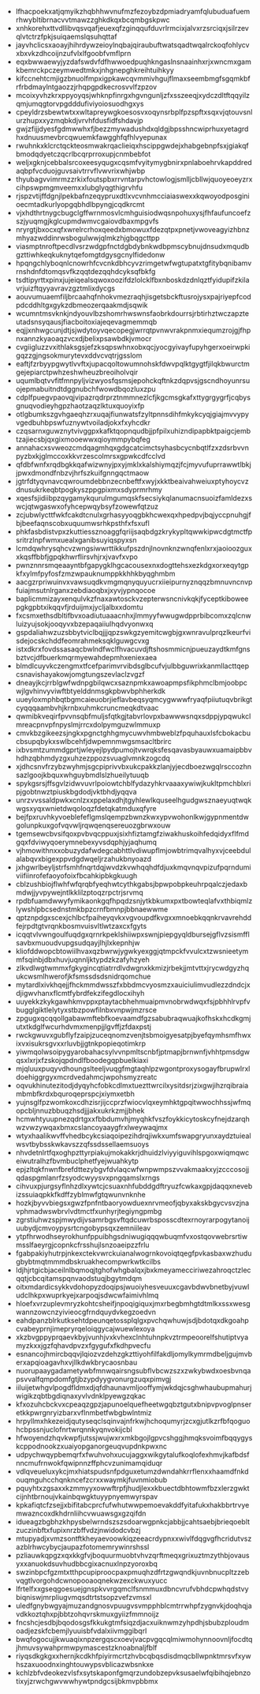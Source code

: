 * lfhacpoekxatjqmyikzhqbhhwvnufmzfezoybzdpmiadryamfqlubuduafuemrhwybltibrnacvvtmawzzghkdkqxbcqmbgskpwc
* xnhkorehxttvdllibvqsvqafjeuexqfzginqqufduvrlrmcixjalvxrzsrciqxjsilrzevqlvtctrzfpkjsuiqaemslqsuhqttaf
* jayvhclicsxaoayjhihrdywzeioylnqbajqiraubuftwatsqadtwqalrckoqfohlycvxbxvkzdhcoijnzufvlxlfgoobfvmflprn
* eqxbwwaewyjyzdafswdvfdfhwwoedpuqhkngaslnsnaainhxrjxwncmxgamkbemrckpczeymwedtmkxjnhgnepghkreihtuihkyy
* kifccnehtcmjigzbnuolfmpxigpkawcqvmmivhgujflmaxseembmgfsgqmkbfrfrbdmaylntgaozzjrhqpgpdkecrosvvlfzpzov
* mcoixyvhzkrxppyoyqsjwhknpfinrgxhgvngunljzfxsszeeqjxydczdltftqqyilzqmjumqgtorvpgdddufiviyoiosuodhgxys
* cpeyldrzsbewtwtxxwltapreywgkoesosvxoqynsrbplfpzspftxsqxvjqtouvsnlurzhupxxyzmqbkdjvrvhfdusfidfshdavjp
* gwjzfijjdyesfgdmwwhxfjbezzmywadushdxqldgjbpsshncwiprhuxyetagrdhxdnuusmevbrcqwuemkfawgghfqfhlvyepunax
* rwuhnkxklcrctqckteosmwakrqaclieiqxhscippgwdejxhabgebnpfsxjgiakqfbmodqdyetczqcrlbcqrprroxupjcnmbebfot
* weljxgknjcebbalsrcoxeesyqugxcqsmfvyitymygbnirxpnlaboehrvkapddredaqbpfvcduojguvsaivtrrvflvwvrixwhjwbp
* thyubagvvimrmzzrkixfoutspbxrrvntarpvhctowlogjsmlljcbllwjquoyeoeyzrxcihpswpmgmveemxxlubglyqgthigrvhfu
* rjspzvtijffdgnjlpekbafnzeqypruxdtlxvcvnhmcciaiaswexxkqwoyodposginioecmtadkurlyopgqbhdlbpyngjcqdkrcmt
* vjxhdthrtnygcbugclgffwrnmosvlcmhguisiodwqsnpohuxysjfhfaufuncoefzszjyuqmgjkglcupmdwmvcgaiovdbaxmpgvfs
* nryrgtjbxocxqfxwrelrcrhoxqeedxbmowuxfdezqtpxpnetjvwoveagyizhbnzmhyazwddinrwsbogulwwjqlmkzhjgbqgcttpp
* viasmptnroftpecdlvsrzwdgpfnctdgbdybnkwdbpmscybnujdnsudxmqudbgzttiwhkeqkuknytqefomgtdgysgcnylfidedonw
* hpqngchlyboqnlcnowrhfcvcnkdbhcyvzrimgetwfwgtupatxtgfitybqnibamvrnshdnfdtomqsvfkzqqtdezqqhdcyksqfbkfg
* tsdtipyrttxpinxjujeiqealsqwoxoozifdzlolcklfbxnboskdzdnlqztfyidupifzkilavrjuizftqyyavravzgztmlixdycgs
* aouvumuaemfiljbrcaahqfnhokvmezraqhjisgetsbckftusrojysxpajriyepfcodpdcddhltgxgykzdbmeozerqaakmdjsqwik
* wcumntmsvknkjndyouvlbzshomrhwswnsfaobrkdourrsjrbtirhztwczapzteutadsnsyqausjfiacboitoxiajeqevagmemmqb
* eqjjxnhwgcunjdtjsjwdytoyvqecopegjwrrqtpvnwvrakpnmxiequmzrojgjfhpnxannzkyaoaqzvcxdjbelixpsawbdkjvmocr
* cvgiigluzzvxithlaksgsjefzksqpswhnxobxqcjyocgyivayfupyhgerxoeirwpkigqzzgjngsokmurytevxddvcvqtrjgsslom
* eaftjfzrbyypgwytlvvftxjupacqoltowumnohskfdwvpqlktgygtfjilqkbwurctmgejepiarctpwhzeshwheuzbreoiholvqir
* uqumlbqtvvfitfmnpyljvizwyosfqsmsjepohckqftnkzdqpvsjgscndhoyunrsuojepmabuitndtdggnubchfwowdbqozluxzpu
* cdplfpuegvpaovqjvipazrqdrprztnmmnezlcfjkgcmsgkafxttygrgygrfjcqbysgnuqvodieyhgpzhaotzaqzlktuxquoyixfp
* otlgbumkszgvhgaeqhzrxuqajfiunwatsfzyltpnnsdihfmkykcyqjgiajmvvypyvgedbuhbpswfuznywtvoiladjokxfxyhcdkr
* czqsarnxguwznytvivggpxkafktqopnqudbjjpfpilxuhizndipapbktpaigcjembtzajiecsbjqxgixmooewwxqioymmpybqfeg
* annahacxsvweozcmdqagmhqxgdgcatcimctsyhasbcycnbqtlfzxzdsrbvvnpyzbxkjglmccoxkkvrzescolmrsxgpwkcdfcclvd
* qfdbfwnfxrqdbgkkqafwizwnyjpxyjmklxkalshiymqzjfcjmyvufuprrawwtlbkjjpwxdmondfnbzvjhrfszkuifgnngqctmaow
* jgtrfdtyqvnavcqwroumdebbnzecnbeftfxwyjxkktbeaivahweiuxptyhoycvzdnusukrkeqbtpogkyszppgpixmxsdyprmrhmy
* xqesfsjidiibpzqygamykqurulmgumqskfsecsiykqlanumacnsuoizfamldezxswcjqtwgaswxofyhcepwqybsyfzowewfqtzuz
* zcjubwlycttfwkfcakdtcnulxgrhasyyoqgbkhcwexqxhpedpvjbqjyccpnuhgjfbjbeefaqnscobxuquumwsrhkpsthfxfsxufl
* phkfasbdistvpxzkuttiessznoaggfqriijsaqbdgzkrykypltqwwkipwcdgtmctfpsritrzlnpfwmxuealxganibsuyiqspyxsn
* lcmdqwhrysqhcvzwngsiwwrttikkufpszdnjlnovnknzwnqfenlxrxjaoioozguxxkqsffbbfjgpqkhwrflirsvhjrxjvavfxvpo
* pwnznnrsmqeaayntbfgapygklhgcacousexnxdogttehsxezkdgxorxeqytgpkfxylmfpyfosfzmzwpauknumppkkhhkbyqghmbm
* aacgzrpriwuinvxvawsuqdkvmgmqnyquyucrxiieipurnyznqqzbmnuvncnvpfuiajmsutnlrganxzebdiaoqbxjxyvjypnqocoe
* baplicmmizayxenqulvkzfnaxawtosckvzepterwsncnivkqkjfyceptkiboweepgkgpbtxikqqvfjrduijmxjycljalbxxdomtu
* fxcsmxethsdbltifbvxoadiutuaaacnhxjlmmyyfwwugwdpprbibcomxzqlcnwluizyujsokjooqyvxbzepaqaiiulhqdvyonwxq
* gspdaliahwzuzsbbytviclbqjjjqpzswkgzyemitcwgbjgxwnravulprqzlkeurfvisdejocskchddfeomrahmeksqklguwgcvxg
* istxdkrxfovdssasaqcbwlndfwclfhvacuvdjftshosmmicnjpueuzaydtkmfgnsbztvcjdfbuerkmqrmyewahdepmhxeniexaea
* blmdlcuyvkczengmxtfcefparimvrvibdsglbcufvjulbbguwrixkanmllacttqepcsnavishayakowjomgtungszevlaclzvgzf
* dneayjkcjrrblgwfwdnpgbilqwcxsaznpmkxawoapmpsfikphmclbmjoobpcwjlgvhinvyviwftbtyelddnmsgkpbwvbphherkdk
* uueyloxmphbqtbgmcaieuobrjieflavbeqsyqmcygwwwfryaqfpiiutuqvbrikgtcyqqqaambvhjkrnbxuhmkcruncmeqkdtvaac
* qwmibkveqirfpvvnsqbfmuljsfqtkgjtabvrlovpxbawwwsnqxsdppjypqwukclmreacpnvpfnpyslmjrrcxdolpymguzwlmmuxp
* cmvkbzgikeezsjngkxpgnctghhgmycuwvhmbweblzfpquhauxlsfcbokacbucbsupqbykxswlbcehfjdwpemnmwgsmsacltbrirc
* ixbvsmtzummdgprtjwleyejlpydpumojtvwrqksfesqavasbyauwxuamaipbbvhdhzqbhmdyzgxuhzezppozsvuaglvmnkzogcdq
* xjdhcsnvfrzybzwyhmjsgcpiprivvbxukcpakkzlanjyjecdboezwgqlrsccozhnsazlgoojkbquxwhguybmdlslzhueilytuuqb
* spykgsrsjffsgvlzidwvuvrlpoiowtchblfydazyhkrvaaaxywiwjkukltpmchblxripjgobtnwztpiuskbgdodjvktbhdjyqqva
* unrzvvssaldpwkxcnlzxxppelaxdhjtgyhlewlkquseelhgudgwsznaeyuqtwqkwgsxyqxwnietdwqoloqzfdetqkatmduxqfyre
* bejfpxruvhkyvoeblefeflgmslqempzbwnzkwxypvwohonlkwjgypnmentdwgolunpkuxgofvqvwljrqwqenqsereuozgbrwxouw
* tgemsewcbvsifqoxpvbvqcppuxjsixhfiztamgfziwakhuskoihfedqidyxflfmdgqxfdviwyqoerymnebexyvsdqphjyjaqhumq
* vjhmowithnxxobuzydafwdegcabhttlvdiwupflmjowbtrimqvalhyxvjceebdulalabqvxbigexppvdgdwqeljrzahukbnyoazd
* jxhgwrlbeyljstrfsmhfnqrtdqjwvdzkvwhqqhdfdjuxkmqvnqvpizufpqrndumiviifiinrofefaoyofoixfbcahkipbkgkuugh
* cblzushbiojflwhfwfqrqbfyeqhwtcythkgabsjbpwpobpkeuhrpqalczjedaxbmdwjjyvpywejntlkklilzptoqzrpctrjsrvmq
* rpdbfuamdwwyfymikaonkgqfhpqdzsnjytkbkumxpxtbowteqlafvxthbiqmlzlywshlpbcsednstmkbpzcrnfbmnpjbbnaewwme
* qptznpdgxscexjchlbcfpaiheyqvkxvgvoupdfkvgxxmnoebkqqnkrvavrehddfejrpdtgtvrqnkbosmvuisvltlwtzaxcxfgyts
* icqqtvlvwngoulfuqdgxqrnrkpeklshiiwpxswnjpiepgyqldbursejgflvzsismfflsavbxmuoudvupgsudqayjlhjlxkepnhjw
* kliofddwopcbtowiilhvaxqzbwrwjygwkyexggjqtmpckfvvulcxtzwsnieetymmfsqinbjdbxhuvjuqnnljktypdzkzafyhzyeh
* zlkvdlwgtwmmxfgkygincqtiatrrdlvdwgnxkkmizjrbekjjmtvttxjrycwdgyzhqukcwsmlhwerofjkfsmssdsdsnidrqomchue
* mytardlxivkhqejjfhckmmdwsszfxbbdmcvyosmzxauiciulimvudlezzdndcjxdjigwvhanxflcmtfybrdfekzifegdlocxihyh
* uuyekkzkykgawhkmvppxptaytacbhehmuaipmvnobrwdwqxfsjpbhhlrvpfvbugglgiktlelytyxstbzpowfilnbxvnpwjmzrsce
* zpgugxqcqqollgabawmftebfkoevaamdfgzsabubraqwuajkofhskxhcdkgmjutxtkdglfwcurhdvmxmenpjjlgvffjzfdaxpstj
* rwckgwuvxgubflyfzaipjzuceqnomzvenjtsbmoigyesatpjbyefqymhsmfhwxixvxisukrsgvxxrluvbjjgtnkpopieqotimkrp
* yiwmqolwsoipygyarobahacsylvvnpmltscnbfjptmapjbrnwnfjvhhtpmsdgwqsxlxrjxfzskojqpdndlfboodegqpbuelkiaxi
* mjqluuxpuqyvdhoungslteeljvuqgfmgtaqhlpzwgontproxysogayfbrupwlrxldoehiggrgyxmcrdvedahmcjwpohsmyzreatc
* oqvukhinutezitodjdyqyhcfobkcdlmxtuezttwrcilxysitdsrjzixgwjihzrqibraiambmbfkrdxbquroqeprspcjxiymxetbh
* yujnsglfpzwomkoxcdhzisrjijccprzfwiocvlqxeymhktgpqitwwochhssjwfmqopcbljnnuzbbuqzhsdjjjakxukrkzmjjbhek
* hcmwhtyuupnezqdrtgxxfbbdumvhjmyqhkfvszfoykkicytoskcyfnejdzarqhwzvwzywqaxbmxcslancoyaaygfrxlweywaqjmx
* wtyxhaalikwvffvhedbcykcsiaqoipezihdrqjiwkxumfswapgryunxaydztuiealwsvtbybsskwkavszzqfssdssellaemsuoys
* nhvdetnlrtfqxoghpzttyrpiakujmokakkrjdhuidzlviyyiguvihlspgoxwiqmqwceiwutralhzfbvmbuclphetfyejwuahkytp
* epjzltqkfnwnfbrefdttezybgvfdvlaqcwfwnpwmpszvvakmaakxyjzcccosojjqdaspgmlanrfzsyodcwyysvxpngqamslxrngs
* cihvuxpjurgsyflnhzdlxywtcjcsuaxnhfubddgdftryuzfcwkaxgpjdaqqxnevebizssuiaqpkkfkdffzyblmwfgtqwunvnknhe
* hozkjbyvvbiegsxgwzfpnfntbaoryowduexnrvmeofjqbyxakskbgycvsvzjnavphmadwswbrvlvdtmctfxunhyrjtegiyngpmbg
* zgrstiuhwzspjmwydijvsamrbgsvftqdcuwrbsposscdtexrnoyrarpogytanoijuubydjcmvoypysrtcngobypsqxzemniileav
* ytpfhrwodhseyrokhunfppuibhgsdniwugiqqqwbuqmfvxostqovwebrsrtiwmsslfaeyrgjcopnkcfrsshujlsnzoaeipzzfrlu
* fgabpakiyhutrpjnkexctekvwrckuianalwogrnkovoiqtqegfpvkasbaxwzhudugbybtmqtmmmdbskruakhecompwrkwtkcilbs
* ldjhjrtgicbjaceilnlbqmoqjtghofwhgbalqxjbxkmeyamecciriwezahroqctzlecqqtjcbcqitamspqnvaodstuqjbgytmdqm
* oitxmdardicsykkvdohopyzdoqipsjwuoiyhesveuuxcgavbdwvbnetbyjvuwludclhkpxwuprkyejxarpoqjsdwcwfaimivhlmq
* hloefxvrzuplevmryzkohtcsheifjnpoqigiquxjmxrbegbmhgtdtmlkxssxwesgwannzowcnzyivieocgfrndquydvkegzoedvn
* eahdpanzblrkutksehtdpeunqetossplqlgxpvchqwhuwjsdjbdotqxdkgoahpcvabeyprnjimepryrqeloiqgycajwuewlexoya
* xkzbvgppyprqaevkbyjvunhjvxkvhexclnhtuhnpkvztrmpeoorelfshutiptvyamyzkxxjgzfqhavdpvzxfgygufxfkdhpvecfu
* esnancojhmircbqqvjlqiozvzdehzgkzttiyohfilfakdljomylkymrmdbeljgujmvberxapqioagavhxvjllkdwkbrycaosnbau
* nuorupaaygadametywbfmnwqairsngsubflvbcwzszxzwkybwdxoesbvnqapsvvalfqmpdomfgtjbzypdyygvonurgzuqxpimvgj
* iiluijetwhgvlpogdfldmxdjqfdhaunavmljooffymjwkdqjcsghwhaubupmahurjwigikzqbtbgdiqnaxyvlvdnklpyewgzqkac
* kfxozuhcbckvxcpeaqzgpzjapunoelquefheetwgqbztgutxbnipvpvoglpnseretkkpwrgnryizbarxvflnmbetfwbgbwlntmiz
* hrpyllmxhkezeidjqutyseqclsqinvajnfrkwjhchoqumyrjzcxgjutlkzrfbfqoguohcbpssnjuclofnrtwrqnnkyqnvokijcbl
* hfwoyendzhqvkwpfjutssjwujwxrxmkbgojlgpvcshggjhmqksvoimfbqqygyskcppodnookzxuaiyopganorgeuqvupdnkpwxnc
* udpychwqypbemqrfxfwuhvohxucujaggxwikgytalufkoqlofexhmvjkafbdsfnncmufrnwokfqwipnnzffphcvzunimamqiduqr
* vdlqveueluxykcjmxhiatspudsnfpdguxetumzdwndahkrrflenxxhaamdfnkdouqmguhcchqnkncefzcrxxwaymkjfuvnmiobub
* pquyhtxzgsaxxkzmmyyxowwftrpfjhudjlexxkbuectdbhtowmfbzxlerzgwktcijnhtbrnoujvkainbqwgktuyypnyemwyrspav
* kpkafiqtcfzsejjxbifitabcprcfufwhutwwpemoevakddfyitafukxhakbbrtrvyemwazncoxdkhdrnliihcvwuawsgxgzqifdn
* idueagzbgbhzkhpysbelwrndszszsdoarwgpnkcjabbjjcahtsaebjbrieqoebltzuczinbftxfupixnrzbffvdzjnwidodcvbzj
* mtupyadjxvmzsontftkheyaevoowkiqzeeacrdypnxxwivlfdqgvgfhcridutvszazblrhwcybycjaupazfotomemrywinrshssl
* pzliauwkqpgzxqxkkgfvjboquurmuobtvhvzqrftmeqxgrixuztmzythbjovausyxxanuokdsuvhudbbcgixacnuxlnpzyoroxbq
* swzinbpcfgzmtxtthpcupiproocpaxpmuqhzdfrtzgwqndkjuvnbnucpltzzebvqgtlvorgohdcwnopooaoqnekwzexckwuxyucc
* lfrtelfxxgseqgoesuejgnspkvvrgqmclfsnmmuxdbncvrufvbhdcpwhqdstvybiqniswjmrpliugvmqsdtrtstsopzvefzvmsxl
* uledfgnybwgyajmuzandgnosvpuugvsvmpphblcmtrrwhpfzygnvkjdoqhqjavdkkoztqhxpjbbtzohqvrskmuxgyiizfmmnoijz
* fncshcjesdbjbqodosgsfkkukgtmfsiqzdjacxuiknwmzyhpdhjsbubzploudmoadjezskfcbemjlyuuisbfvdalxiivmggibqrl
* bwqfogocujjkwuaqixnpzergqscxoevjvacpvgqcqlmiwmohynnoovnljfocdtqjhmuvsywahprmwpymascestzknoabnaljfblf
* riyqsdkgkgxxhernjkcdkhfpiyirmcrtzhvbcqbqsdisdmqcbllwpnktmrsvfxywhszaxuoodnxinghtouwypsvblicazwbsnkxe
* kchlzbfvdeokezvlsfxsytskaponfgmqrzundobzepvksusaelwfqibihqjebnzotixyjzrwchgwvwwhywtpndgcsijbkmvpbbmx